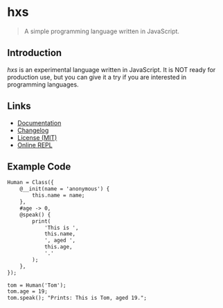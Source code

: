 # hxs

> A simple programming language written in JavaScript.

## Introduction

*hxs* is an experimental language written in JavaScript.
It is NOT ready for production use,
but you can give it a try if you are interested in programming languages.

## Links

- [Documentation](https://github.com/huang2002/hxs/wiki)
- [Changelog](./CHANGELOG.md)
- [License (MIT)](./LICENSE)
- [Online REPL](https://hxs-repl-hhhjs.vercel.app/)

## Example Code

```txt
Human = Class({
    @__init(name = 'anonymous') {
        this.name = name;
    },
    #age -> 0,
    @speak() {
        print(
            'This is ',
            this.name,
            ', aged ',
            this.age,
            '.'
        );
    },
});

tom = Human('Tom');
tom.age = 19;
tom.speak(); "Prints: This is Tom, aged 19.";
```
